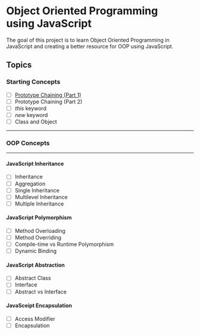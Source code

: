 # Object Oriented Programming <br> using JavaScript

The goal of this project is to learn Object Oriented Programming in JavaScript and creating a better resource for OOP using JavaScript.

## Topics

### Starting Concepts

- [ ] [Prototype Chaining (Part 1)](/Starting%20Concepts/Prototype%20Chaining.md)
- [ ] Prototype Chaining (Part 2)
- [ ] _this_ keyword
- [ ] _new_ keyword
- [ ] Class and Object

---

### OOP Concepts

---

#### JavaScript Inheritance

- [ ] Inheritance
- [ ] Aggregation
- [ ] Single Inheritance
- [ ] Multilevel Inheritance
- [ ] Multiple Inheritance

#### JavaScript Polymorphism

- [ ] Method Overloading
- [ ] Method Overriding
- [ ] Compile-time vs Runtime Polymorphism
- [ ] Dynamic Binding

#### JavaScript Abstraction

- [ ] Abstract Class
- [ ] Interface
- [ ] Abstract vs Interface

#### JavaSceipt Encapsulation

- [ ] Access Modifier
- [ ] Encapsulation
